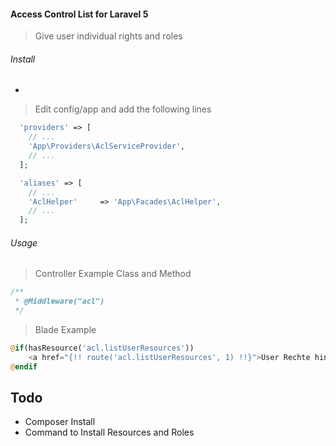 #### Access Control List for Laravel 5

> Give user individual rights and roles 

###### Install
-
> Edit config/app and add the following lines

```php
  'providers' => [
    // ...
    'App\Providers\AclServiceProvider',
    // ...
  ];
```

```php
  'aliases' => [
    // ...
    'AclHelper'     => 'App\Facades\AclHelper',
    // ...
  ];
```

###### Usage

> Controller Example Class and Method
```php
/**
 * @Middleware("acl")
 */
```

> Blade Example
```php
@if(hasResource('acl.listUserResources'))
    <a href="{!! route('acl.listUserResources', 1) !!}">User Rechte hinzufügen </a>
@endif
```

## Todo
- Composer Install
- Command to Install Resources and Roles
